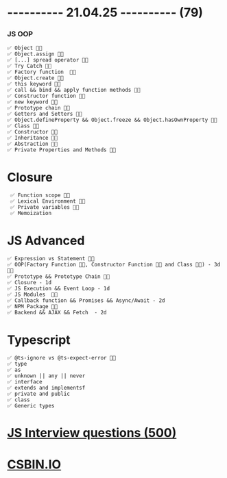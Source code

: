 # ---------- 21.04.25 ---------- (79)

### JS OOP

    ✅ Object 👍🏻
    ✅ Object.assign 👍🏻
    ✅ [...] spread operator 👍🏻
    ✅ Try Catch 👍🏻
    ✅ Factory function  👍🏻
    ✅ Object.create 👍🏻
    ✅ this keyword 👍🏻
    ✅ call && bind && apply function methods 👍🏻
    ✅ Constructor function 👍🏻
    ✅ new keyword 👍🏻
    ✅ Prototype chain 👍🏻
    ✅ Getters and Setters 👍🏻
    ✅ Object.defineProperty && Object.freeze && Object.hasOwnProperty 👍🏻
    ✅ Class 👍🏻
    ✅ Constructor 👍🏻
    ✅ Inheritance 👍🏻
    ✅ Abstraction 👍🏻
    ✅ Private Properties and Methods 👍🏻

# Closure

     ✅ Function scope 👍🏻
     ✅ Lexical Environment 👍🏻
     ✅ Private variables 👍🏻
     ✅ Memoization

# JS Advanced

    ✅ Expression vs Statement 👍🏻
    ✅ OOP(Factory Function 👍🏻, Constructor Function 👍🏻 and Class 👍🏻) - 3d 👍🏻
    ✅ Prototype && Prototype Chain 👍🏻
    ✅ Closure - 1d
    ✅ JS Execution && Event Loop - 1d
    ✅ JS Modules  👍🏻
    ✅ Callback function && Promises && Async/Await - 2d
    ✅ NPM Package 👍🏻
    ✅ Backend && AJAX && Fetch  - 2d

# Typescript

    ✅ @ts-ignore vs @ts-expect-error 👍🏻
    ✅ type
    ✅ as
    ✅ unknown || any || never
    ✅ interface
    ✅ extends and implementsf
    ✅ private and public
    ✅ class
    ✅ Generic types

# [JS Interview questions (500)](https://github.com/sudheerj/javascript-interview-questions)

# [CSBIN.IO](http://csbin.io)
